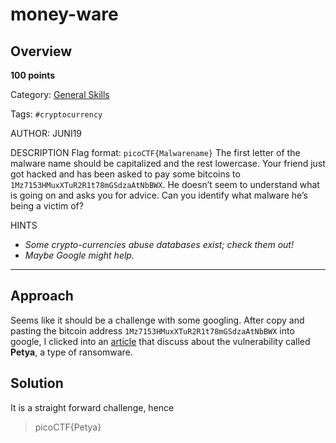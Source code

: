 # money-ware

## Overview

**100 points**

Category: [General Skills](../)

Tags: `#cryptocurrency`

AUTHOR: JUNI19

DESCRIPTION
Flag format: `picoCTF{Malwarename}`
The first letter of the malware name should be capitalized and the rest lowercase.
Your friend just got hacked and has been asked to pay some bitcoins to `1Mz7153HMuxXTuR2R1t78mGSdzaAtNbBWX`. He doesn’t seem to understand what is going on and asks you for advice.
Can you identify what malware he’s being a victim of?

HINTS

- _Some crypto-currencies abuse databases exist; check them out!_
- _Maybe Google might help._

---

## Approach

Seems like it should be a challenge with some googling. After copy and pasting the bitcoin address `1Mz7153HMuxXTuR2R1t78mGSdzaAtNbBWX` into google, I clicked into an [article](https://www.cnbc.com/2017/06/28/ransomware-cyberattack-petya-bitcoin-payment.html) that discuss about the vulnerability called **Petya**, a type of ransomware.

## Solution

It is a straight forward challenge, hence

> picoCTF{Petya}
